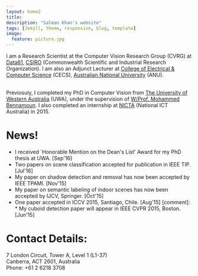 ```yaml
---
layout: home2
title: 
description: "Salman Khan's website"
tags: [Jekyll, theme, responsive, blog, template]
image:
  feature: picture.jpg
---
```

I am a Research Scientist at the Computer Vision Research Group (CVRG) at [Data61](http://www.data61.csiro.au/), [CSIRO](http://www.csiro.au/) (Commonwealth Scientific and Industrial Research Organization). I am also an Adjunct Lecturer at [College of Electrical & Computer Science](https://cecs.anu.edu.au/) (CECS), [Australian National University](http://www.anu.edu.au/) (ANU). <br><br>

Previosuly, I completed my PhD in Computer Vision from [The University of Western Australia](http://www.uwa.edu.au/) (UWA), under the supervision of [W/Prof. Mohammed Bennamoun](http://staffhome.ecm.uwa.edu.au/~00051632/). I also completed an internship at [NICTA](https://en.wikipedia.org/wiki/NICTA) (National ICT Australia) in 2015. 

# News!

* I received `Honorable Mention on the Dean's List' Award for my PhD thesis at UWA. [Sep'16]
* Two papers on scene classification accepted for publication in IEEE TIP. [Jul'16]
* My paper on shadow detection and removal has now been accepted by IEEE TPAMI. [Nov'15]
* My paper on semantic labeling of indoor scenes has now been accepted by IJCV, Springer. [Oct'15]
* One paper accepted in ICCV 2015, Santiago, Chile. [Aug'15]
[comment]: * My cuboid detection paper will appear in IEEE CVPR 2015, Boston. [Jun'15]

# Contact Details:  

7 London Circuit, Tower A, Level 1 (L1-37)  
Canberra, ACT 2601, Australia  
Phone: +61 2 6218 3708

